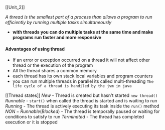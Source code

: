 [[Unit_2]]

*A thread is the smallest part of a process than allows a program to run efficiently by running multiple tasks simultaneously*
- **with threads you can do multiple tasks at the same time and make programs run faster and more responsive**
#### Advantages of using thread

- If an error or exception occurred on a thread it will not affect other thread or the execution of the program
- All the thread shares a common memory
- each thread has its own stack local variables and program counters 
- you can run multiple threads in parallel its called multi-threading
`The life cycle of a thread is handiled by the jvm in java`


[[Thread states]]
$New$ - Thread is created but hasn't started `new thread()`
$Runnable$ - `start()` when called the thread is started and is waiting to run
$Running$ - The thread is actively executing its task inside the `run()` method
$NON-Runnable(Blocked)$ - The thread is temporally paused or waiting for conditions to satisfy to run 
$Terminated$ - The thread has completed execution or it is stopped



